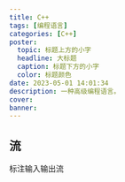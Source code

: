 ```yaml
---
title: C++
tags: [编程语言]
categories: [C++]
poster:
  topic: 标题上方的小字
  headline: 大标题
  caption: 标题下方的小字
  color: 标题颜色
date: 2023-05-01 14:01:34
description: 一种高级编程语言。
cover:
banner:
---
```


## 流

标注输入输出流
